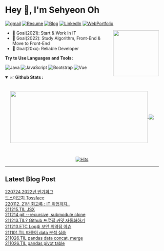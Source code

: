 [resume]: https://img.shields.io/static/v1?style=plastic&logoWidth=30&color=000000&logoColor=ffffff&label=&message=Resume&logo=notion&#000000
[blog]: https://img.shields.io/static/v1?style=plastic&logoWidth=30&color=00c7b7&logoColor=ffffff&label=&message=Blog&logo=blogger&#00C7B7
[linkedin]: https://img.shields.io/static/v1?style=plastic&logoWidth=30&color=0077b5&logoColor=ffffff&label=&message=LinkedIn&logo=linkedin&#0077B5
[WebPortfolio]: https://img.shields.io/static/v1?style=plastic&logoWidth=30e&color=6236FF&logoColor=ffffff&label=&message=WebPortfolio&logo=Netlify&#6236FF
[gmail]: https://img.shields.io/static/v1?style=plastic&logoWidth=30e&color=FE9700&logoColor=ffffff&label=&message=gmail&logo=gmail&#6236FF


<h1 title="rncst title"> Hey 👋, I'm Sehyeon Oh</h1>

[![gmail]](mailto:rk51320928@gmail.com)
[![Resume]](https://www.notion.so/5aa790d2f44340049e03b17ecca4477d)
[![Blog]](https://rrrrrrrrrnnn.tistory.com/)
[![LinkedIn]](https://www.linkedin.com/in/%EC%84%B8%ED%98%84-%EC%98%A4-1438721b9/?originalSubdomain=in#%20add%20your%20Linkedin%20handle)
[![WebPortfolio]](https://rncstportfolio.netlify.app/)

<!--<a href="https://solved.ac/rk51320">
    <img align="right"  height="auto" src="http://mazassumnida.wtf/api/v2/generate_badge?boj=rk51320"/>
</a> -->

<a href="https://leetcode.com/RNCST/">
    <img align="right" height= "150" src="https://leetcode-stats-six.vercel.app/api?username=RNCST&theme=dark"/>
</a>
<!-- <img align="right" alt="GIF" height="250px" src="https://media.giphy.com/media/3oKIPnAiaMCws8nOsE/giphy.gif"/> -->

- 🎯 Goal(2021): Start & Work In IT
- 🎯 Goal(2022): Study Algorithm, Front-End & Move to Front-End
- 🎯 Goal(20xx): Reliable Developer 


**Try to Use Languages and Tools:**  

![Java](http://img.shields.io/badge/-Java-5B4638?style=flat&-square&logo=java&logoColor=ffffff)
![JavaScript](https://img.shields.io/badge/-JavaScript-%23F7DF1C?style=flat&-square&logo=javascript&logoColor=000000&labelColor=%23F7DF1C&color=%23FFCE5A)
![Bootstrap](https://img.shields.io/badge/-Bootstrap-563D7C?style=flat&-square&logo=Bootstrap)
![Vue](https://img.shields.io/badge/-Vue-4FC08D?style=flat&-square&logo=Vue.js&logoColor=ffffff)

<!-- ![Nodejs](https://img.shields.io/badge/-Nodejs-339933?style=fla&t-square&logo=Node.js&logoColor=ffffff)
![HTML5](https://img.shields.io/badge/-HTML5-%23E44D27?style=flat&-square&logo=html5&logoColor=ffffff)
![CSS3](https://img.shields.io/badge/-CSS3-%231572B6?style=flat&-square&logo=css3)
![Sass](https://img.shields.io/badge/-Sass-%23CC6699?style=flat&-square&logo=sass&logoColor=ffffff)
![TypeScript](http://img.shields.io/badge/-TypeScript-3776AB?style=flat&-square&logo=TypeScript&logoColor=ffffff)
![React](https://img.shields.io/badge/-React-61DAFB?style=flat-square&logo=react&logoColor=ffffff)
![Excel](http://img.shields.io/badge/-Excel-217346?style=flat&-square&logo=MicrosoftExcel&logoColor=ffffff)
![GoogleSheets](http://img.shields.io/badge/-GoogleSheets-34A853?style=flat&-square&logo=GoogleSheets&logoColor=ffffff)
![R](http://img.shields.io/badge/-R-276DC3?style=flat&-square&logo=R&logoColor=ffffff)
![Python](https://img.shields.io/badge/-Python-61DAFB?style=flat-square&logo=Python&logoColor=ffffff)
![PostgreSQL](http://img.shields.io/badge/-PostgreSQL-4169E1?style=flat&-square&logo=PostgreSQL&logoColor=ffffff)
![DBeaver](http://img.shields.io/badge/-DBeaver-362722?style=flat&-square&logoColor=ffffff)
![Npm](https://img.shields.io/badge/-npm-CB3837?style=flat&-square&logo=npm)
![Oracle](https://img.shields.io/badge/-Oracle-F80000?style=flat&-square&logo=Oracle)
![ApacheTomcat](https://img.shields.io/badge/-Apache_Tomcat-F8DC75?style=flat&-square&logo=apache-tomcat&logoColor=181717)
![Git](https://img.shields.io/badge/-Git-%23F05032?style=flat&-square&logo=git&logoColor=%23ffffff)
![GitHub](https://img.shields.io/badge/-GitHub-181717?style=flat&-square&logo=github)
![GitLab](https://img.shields.io/badge/-GitLab-FCA121?style=flat&-square&logo=gitlab)
![VS Code](http://img.shields.io/badge/-VS%20Code-007ACC?style=flat&-square&logo=visual-studio-code&logoColor=ffffff)
![Eclipse-IDE](http://img.shields.io/badge/-Eclipse-2C2255?style=flat&-square&logo=eclipse&logoColor=ffffff)
![IntelliJ-IDEA](http://img.shields.io/badge/-intelliJ(Community)-2C2255?style=flat&-square&logo=IntelliJ%20IDEA&logoColor=ffffff)
![Powershell](http://img.shields.io/badge/-Powershell-5391FE?style=flat&-square&logo=powershell&logoColor=ffffff)
![cmd](http://img.shields.io/badge/-cmder-5391FE?style=flat&-square&logo=powershell&logoColor=ffffff)
![SLACK](https://img.shields.io/badge/-SLACK-4A154B?style=flat&-square&logo=Slack)
![NOTION](https://img.shields.io/badge/-Notion-000000?style=flat&-square&logo=Notion)
![CodePen](https://img.shields.io/badge/-CodePen-000000?style=flat&-square&logo=CodePen)
![Figma](https://img.shields.io/badge/-Figma-F24E1E?style=flat&-square&logo=Figma&logoColor=ffffff) -->
<!-- Search icon here https://simpleicons.org/?q=IntelliJ%20IDEA -->





<details open="">
<summary>
  <g-emoji class="g-emoji" alias="chart_with_upwards_trend" fallback-src="https://github.githubassets.com/images/icons/emoji/unicode/1f4c8.png">📈</g-emoji> 
  <strong>Github Stats : </strong>
</summary>
<br>
  
<p align="center">
<a href="https://github.com/RNCST">
  <img width=450 height=170 align="center" src="https://github-readme-stats.vercel.app/api?username=rncst&theme=midnight-purple&show_icons=true&bg_color=0D1117&hide_border=true" />
</a>
<a href="https://github.com/RNCST">
  <img align="center" src="https://github-readme-stats.vercel.app/api/top-langs/?username=rncst&exclude_repo=RNCST.github.io,awesome-devteam,k80proj_0525-0719&theme=midnight-purple&langs_count=6&layout=compact&hide=css,html,scss&bg_color=0D1117&hide_border=true" />
</a>
</p>
</details>
<br>

<div align="center">
  
[![Hits](https://hits.seeyoufarm.com/api/count/incr/badge.svg?url=https%3A%2F%2Fgithub.com%2FRNCST&count_bg=%234FC08D&title_bg=%23555555&icon=&icon_color=%23E7E7E7&title=hits&edge_flat=false)](https://hits.seeyoufarm.com)

</div>
 
----

## Latest Blog Post 
[220724 2022년 반기회고](https://rrrrrrrrrnnn.tistory.com/178) <br>
[토스이모지 Tossface](https://rrrrrrrrrnnn.tistory.com/177) <br>
[220112. 21년 회고록 : IT 취업까지..](https://rrrrrrrrrnnn.tistory.com/176) <br>
[211215.TIL JSX](https://rrrrrrrrrnnn.tistory.com/175) <br>
[211214 git --recursive, submodule clone](https://rrrrrrrrrnnn.tistory.com/174) <br>
[211213.TIL? Github 프로필 커밋 자동화하기](https://rrrrrrrrrnnn.tistory.com/173) <br>
[211213.ETC Log4j 보안 취약점 이슈](https://rrrrrrrrrnnn.tistory.com/172) <br>
[211101.TIL 따릉이 data 분석 실습](https://rrrrrrrrrnnn.tistory.com/171) <br>
[211026.TIL pandas data concat, merge](https://rrrrrrrrrnnn.tistory.com/170) <br>
[211026.TIL pandas pivot table](https://rrrrrrrrrnnn.tistory.com/169) <br>
